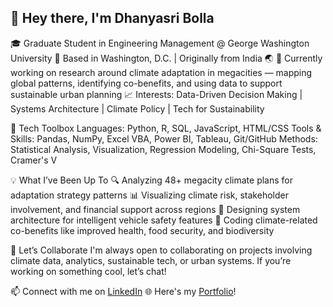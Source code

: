 ## 👋 Hey there, I'm Dhanyasri Bolla
🎓 Graduate Student in Engineering Management @ George Washington University
📍 Based in Washington, D.C. | Originally from India 🌏
🔬 Currently working on research around climate adaptation in megacities — mapping global patterns, identifying co-benefits, and using data to support sustainable urban planning
📈 Interests: Data-Driven Decision Making | Systems Architecture | Climate Policy | Tech for Sustainability

🧰 Tech Toolbox
Languages: Python, R, SQL, JavaScript, HTML/CSS
Tools & Skills: Pandas, NumPy, Excel VBA, Power BI, Tableau, Git/GitHub
Methods: Statistical Analysis, Visualization, Regression Modeling, Chi-Square Tests, Cramer's V


💡 What I’ve Been Up To
🔍 Analyzing 48+ megacity climate plans for adaptation strategy patterns
📊 Visualizing climate risk, stakeholder involvement, and financial support across regions
🚗 Designing system architecture for intelligent vehicle safety features
🌱 Coding climate-related co-benefits like improved health, food security, and biodiversity


🤝 Let’s Collaborate
I'm always open to collaborating on projects involving climate data, analytics, sustainable tech, or urban systems. If you’re working on something cool, let’s chat!

📫 Connect with me on [LinkedIn](https://www.linkedin.com/in/dhanyasribolla/)
🌐 Here's my [Portfolio]((https://dhanyasri135.github.io/dhanyasri-portfolio/))!
